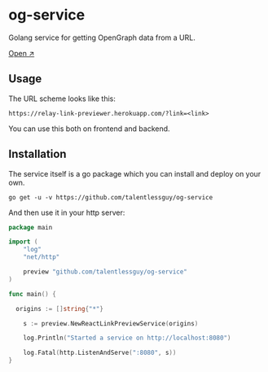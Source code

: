 # og-service

Golang service for getting OpenGraph data from a URL.

[Open ↗](https://relay-link-previewer.herokuapp.com)

## Usage

The URL scheme looks like this:

```
https://relay-link-previewer.herokuapp.com/?link=<link>
```

You can use this both on frontend and backend.

## Installation

The service itself is a go package which you can install and deploy on your own.

```shell
go get -u -v https://github.com/talentlessguy/og-service
```

And then use it in your http server:

```go
package main

import (
	"log"
	"net/http"

	preview "github.com/talentlessguy/og-service"
)

func main() {

  origins := []string{"*"}

	s := preview.NewReactLinkPreviewService(origins)

	log.Println("Started a service on http://localhost:8080")

	log.Fatal(http.ListenAndServe(":8080", s))
}
```
